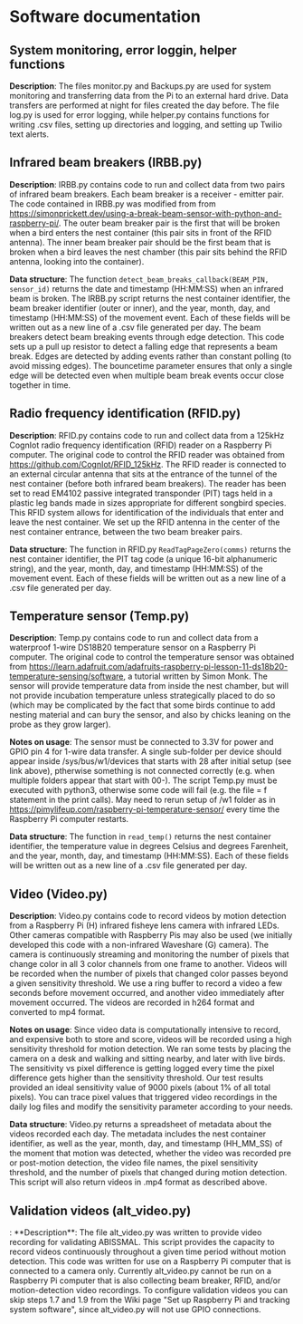 <h1>Software documentation</h1>

<h2>System monitoring, error loggin, helper functions</h2>

**Description**: The files monitor.py and Backups.py are used for system monitoring and transferring data from the Pi to an external hard drive. Data transfers are performed at night for files created the day before. The file log.py is used for error logging, while helper.py contains functions for writing .csv files, setting up directories and logging, and setting up Twilio text alerts.

<h2>Infrared beam breakers (IRBB.py)</h2>

**Description**: IRBB.py contains code to run and collect data from two pairs of infrared beam breakers. Each beam breaker is a receiver - emitter pair. The code contained in IRBB.py was modified from from https://simonprickett.dev/using-a-break-beam-sensor-with-python-and-raspberry-pi/. The outer beam breaker pair is the first that will be broken when a bird enters the nest container (this pair sits in front of the RFID antenna). The inner beam breaker pair should be the first beam that is broken when a bird leaves the nest chamber (this pair sits behind the RFID antenna, looking into the container).

**Data structure**: The function `detect_beam_breaks_callback(BEAM_PIN, sensor_id)` returns the date and timestamp (HH:MM:SS) when an infrared beam is broken. The IRBB.py script returns the nest container identifier, the beam breaker identifier (outer or inner), and the year, month, day, and timestamp (HH:MM:SS) of the movement event. Each of these fields will be written out as a new line of a .csv file generated per day. The beam breakers detect beam breaking events through edge detection. This code sets up a pull up resistor to detect a falling edge that represents a beam break. Edges are detected by adding events rather than constant polling (to avoid missing edges). The bouncetime parameter ensures that only a single edge will be detected even when multiple beam break events occur close together in time.

<h2>Radio frequency identification (RFID.py)</h2>

**Description**: RFID.py contains code to run and collect data from a 125kHz CognIot radio frequency identification (RFID) reader on a Raspberry Pi computer. The original code to control the RFID reader was obtained from https://github.com/CognIot/RFID_125kHz. The RFID reader is connected to an external circular antenna that sits at the entrance of the tunnel of the nest container (before both infrared beam breakers). The reader has been set to read EM4102 passive integrated transponder (PIT) tags held in a plastic leg bands made in sizes appropriate for different songbird species. This RFID system allows for identification of the individuals that enter and leave the nest container. We set up the RFID antenna in the center of the nest container entrance, between the two beam breaker pairs.

**Data structure**: The function in RFID.py `ReadTagPageZero(comms)` returns the nest container identifier, the PIT tag code (a unique 16-bit alphanumeric string), and the year, month, day, and timestamp (HH:MM:SS) of the movement event. Each of these fields will be written out as a new line of a .csv file generated per day.

<h2>Temperature sensor (Temp.py)</h2>

**Description**: Temp.py contains code to run and collect data from a waterproof 1-wire DS18B20 temperature sensor on a Raspberry Pi computer. The original code to control the temperature sensor was obtained from https://learn.adafruit.com/adafruits-raspberry-pi-lesson-11-ds18b20-temperature-sensing/software, a tutorial written by Simon Monk. The sensor will provide temperature data from inside the nest chamber, but will not provide incubation temperature unless strategically placed to do so (which may be complicated by the fact that some birds continue to add nesting material and can bury the sensor, and also by chicks leaning on the probe as they grow larger).

**Notes on usage**: The sensor must be connected to 3.3V for power and GPIO pin 4 for 1-wire data transfer. A single sub-folder per device should appear inside /sys/bus/w1/devices that starts with 28 after initial setup (see link above), ptherwise something is not connected correctly (e.g. when multiple folders appear that start with 00-). The script Temp.py must be executed with python3, otherwise some code will fail (e.g. the file = f statement in the print calls). May need to rerun setup of /w1 folder as in https://pimylifeup.com/raspberry-pi-temperature-sensor/ every time the Raspberry Pi computer restarts.

**Data structure**: The function in `read_temp()` returns the nest container identifier, the temperature value in degrees Celsius and degrees Farenheit, and the year, month, day, and timestamp (HH:MM:SS). Each of these fields will be written out as a new line of a .csv file generated per day.

<h2>Video (Video.py)</h2>

**Description**: Video.py contains code to record videos by motion detection from a Raspberry Pi (H) infrared fisheye lens camera with infrared LEDs. Other cameras compatible with Raspberry Pis may also be used (we initially developed this code with a non-infrared Waveshare (G) camera). The camera is continuously streaming and monitoring the number of pixels that change color in all 3 color channels from one frame to another. Videos will be recorded when the number of pixels that changed color passes beyond a given sensitivity threshold. We use a ring buffer to record a video a few seconds before movement occurred, and another video immediately after movement occurred. The videos are recorded in h264 format and converted to mp4 format.

**Notes on usage**: Since video data is computationally intensive to record, and expensive both to store and score, videos will be recorded using a high sensitivity threshold for motion detection. We ran some tests by placing the camera on a desk and walking and sitting nearby, and later with live birds. The sensitivity vs pixel difference is getting logged every time the pixel difference gets higher than the sensitivity threshold. Our test results provided an ideal sensitivity value of 9000 pixels (about 1% of all total pixels). You can trace pixel values that triggered video recordings in the daily log files and modify the sensitivity parameter according to your needs.

**Data structure**: Video.py returns a spreadsheet of metadata about the videos recorded each day. The metadata includes the nest container identifier, as well as the year, month, day, and timestamp (HH_MM_SS) of the moment that motion was detected, whether the video was recorded pre or post-motion detection, the video file names, the pixel sensitivity threshold, and the number of pixels that changed during motion detection. This script will also return videos in .mp4 format as described above.

<h2>Validation videos (alt_video.py)</h2>: 
**Description**: The file alt_video.py was written to provide video recording for validating ABISSMAL. This script provides the capacity to record videos continuously throughout a given time period without motion detection. This code was written for use on a Raspberry Pi computer that is connected to a camera only. Currently alt_video.py cannot be run on a Raspberry Pi computer that is also collecting beam breaker, RFID, and/or motion-detection video recordings. To configure validation videos you can skip steps 1.7 and 1.9 from the Wiki page "Set up Raspberry Pi and tracking system software", since alt_video.py will not use GPIO connections.
